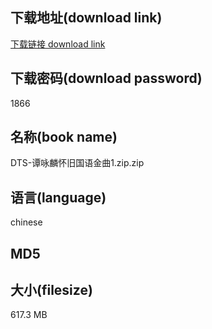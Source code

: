 ## 下载地址(download link)
[下载链接 download link](https://voluble-croquembouche-d321dc.netlify.app/?s=DTS-%E8%B0%AD%E5%92%8F%E9%BA%9F%E6%80%80%E6%97%A7%E5%9B%BD%E8%AF%AD%E9%87%91%E6%9B%B21.zip)

## 下载密码(download password)
1866

## 名称(book name)
DTS-谭咏麟怀旧国语金曲1.zip.zip

## 语言(language)
chinese

## MD5


## 大小(filesize)
617.3 MB
